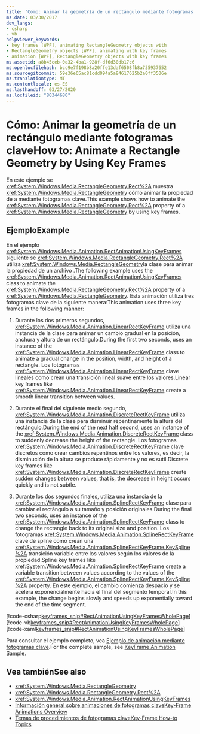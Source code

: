```yaml
---
title: 'Cómo: Animar la geometría de un rectángulo mediante fotogramas clave'
ms.date: 03/30/2017
dev_langs:
- csharp
- vb
helpviewer_keywords:
- key frames [WPF], animating RectangleGeometry objects with
- RectangleGeometry objects [WPF], animating with key frames
- animation [WPF], RectangleGeometry objects with key frames
ms.assetid: a8b45ceb-0e32-4ba1-928f-df6d30db17c6
ms.openlocfilehash: bcc9e7f198b8a20ffe13daf6508fb8a735937652
ms.sourcegitcommit: 59e36e65ac81cdd094a5a84617625b2a0ff3506e
ms.translationtype: MT
ms.contentlocale: es-ES
ms.lasthandoff: 03/27/2020
ms.locfileid: "80344680"
---
```

# <a name="how-to-animate-a-rectangle-geometry-by-using-key-frames"></a><span data-ttu-id="3abf8-102">Cómo: Animar la geometría de un rectángulo mediante fotogramas clave</span><span class="sxs-lookup"><span data-stu-id="3abf8-102">How to: Animate a Rectangle Geometry by Using Key Frames</span></span>
<span data-ttu-id="3abf8-103">En este ejemplo se <xref:System.Windows.Media.RectangleGeometry.Rect%2A> muestra <xref:System.Windows.Media.RectangleGeometry> cómo animar la propiedad de a mediante fotogramas clave.</span><span class="sxs-lookup"><span data-stu-id="3abf8-103">This example shows how to animate the <xref:System.Windows.Media.RectangleGeometry.Rect%2A> property of a <xref:System.Windows.Media.RectangleGeometry> by using key frames.</span></span>  
  
## <a name="example"></a><span data-ttu-id="3abf8-104">Ejemplo</span><span class="sxs-lookup"><span data-stu-id="3abf8-104">Example</span></span>  
 <span data-ttu-id="3abf8-105">En el ejemplo <xref:System.Windows.Media.Animation.RectAnimationUsingKeyFrames> siguiente se <xref:System.Windows.Media.RectangleGeometry.Rect%2A> utiliza <xref:System.Windows.Media.RectangleGeometry>la clase para animar la propiedad de un archivo .</span><span class="sxs-lookup"><span data-stu-id="3abf8-105">The following example uses the <xref:System.Windows.Media.Animation.RectAnimationUsingKeyFrames> class to animate the <xref:System.Windows.Media.RectangleGeometry.Rect%2A> property of a <xref:System.Windows.Media.RectangleGeometry>.</span></span> <span data-ttu-id="3abf8-106">Esta animación utiliza tres fotogramas clave de la siguiente manera:</span><span class="sxs-lookup"><span data-stu-id="3abf8-106">This animation uses three key frames in the following manner:</span></span>  
  
1. <span data-ttu-id="3abf8-107">Durante los dos primeros segundos, <xref:System.Windows.Media.Animation.LinearRectKeyFrame> utiliza una instancia de la clase para animar un cambio gradual en la posición, anchura y altura de un rectángulo.</span><span class="sxs-lookup"><span data-stu-id="3abf8-107">During the first two seconds, uses an instance of the <xref:System.Windows.Media.Animation.LinearRectKeyFrame> class to animate a gradual change in the position, width, and height of a rectangle.</span></span> <span data-ttu-id="3abf8-108">Los fotogramas <xref:System.Windows.Media.Animation.LinearRectKeyFrame> clave lineales como crean una transición lineal suave entre los valores.</span><span class="sxs-lookup"><span data-stu-id="3abf8-108">Linear key frames like <xref:System.Windows.Media.Animation.LinearRectKeyFrame> create a smooth linear transition between values.</span></span>  
  
2. <span data-ttu-id="3abf8-109">Durante el final del siguiente medio segundo, <xref:System.Windows.Media.Animation.DiscreteRectKeyFrame> utiliza una instancia de la clase para disminuir repentinamente la altura del rectángulo.</span><span class="sxs-lookup"><span data-stu-id="3abf8-109">During the end of the next half second, uses an instance of the <xref:System.Windows.Media.Animation.DiscreteRectKeyFrame> class to suddenly decrease the height of the rectangle.</span></span> <span data-ttu-id="3abf8-110">Los fotogramas <xref:System.Windows.Media.Animation.DiscreteRectKeyFrame> clave discretos como crear cambios repentinos entre los valores, es decir, la disminución de la altura se produce rápidamente y no es sutil.</span><span class="sxs-lookup"><span data-stu-id="3abf8-110">Discrete key frames like <xref:System.Windows.Media.Animation.DiscreteRectKeyFrame> create sudden changes between values, that is, the decrease in height occurs quickly and is not subtle.</span></span>  
  
3. <span data-ttu-id="3abf8-111">Durante los dos segundos finales, utiliza una instancia de la <xref:System.Windows.Media.Animation.SplineRectKeyFrame> clase para cambiar el rectángulo a su tamaño y posición originales.</span><span class="sxs-lookup"><span data-stu-id="3abf8-111">During the final two seconds, uses an instance of the <xref:System.Windows.Media.Animation.SplineRectKeyFrame> class to change the rectangle back to its original size and position.</span></span> <span data-ttu-id="3abf8-112">Los fotogramas <xref:System.Windows.Media.Animation.SplineRectKeyFrame> clave de spline como crean una <xref:System.Windows.Media.Animation.SplineRectKeyFrame.KeySpline%2A> transición variable entre los valores según los valores de la propiedad.</span><span class="sxs-lookup"><span data-stu-id="3abf8-112">Spline key frames like <xref:System.Windows.Media.Animation.SplineRectKeyFrame> create a variable transition between values according to the values of the <xref:System.Windows.Media.Animation.SplineRectKeyFrame.KeySpline%2A> property.</span></span> <span data-ttu-id="3abf8-113">En este ejemplo, el cambio comienza despacio y se acelera exponencialmente hacia el final del segmento temporal.</span><span class="sxs-lookup"><span data-stu-id="3abf8-113">In this example, the change begins slowly and speeds up exponentially toward the end of the time segment.</span></span>  
  
 [!code-csharp[keyframes_snip#RectAnimationUsingKeyFramesWholePage](~/samples/snippets/csharp/VS_Snippets_Wpf/keyframes_snip/CSharp/RectAnimationUsingKeyFramesExample.cs#rectanimationusingkeyframeswholepage)]
 [!code-vb[keyframes_snip#RectAnimationUsingKeyFramesWholePage](~/samples/snippets/visualbasic/VS_Snippets_Wpf/keyframes_snip/visualbasic/rectanimationusingkeyframesexample.vb#rectanimationusingkeyframeswholepage)]
 [!code-xaml[keyframes_snip#RectAnimationUsingKeyFramesWholePage](~/samples/snippets/xaml/VS_Snippets_Wpf/keyframes_snip/XAML/RectAnimationUsingKeyFramesExample.xaml#rectanimationusingkeyframeswholepage)]  
  
 <span data-ttu-id="3abf8-114">Para consultar el ejemplo completo, vea [Ejemplo de animación mediante fotogramas clave](https://github.com/microsoft/WPF-Samples/tree/master/Animation/KeyFrameAnimation).</span><span class="sxs-lookup"><span data-stu-id="3abf8-114">For the complete sample, see [KeyFrame Animation Sample](https://github.com/microsoft/WPF-Samples/tree/master/Animation/KeyFrameAnimation).</span></span>  
  
## <a name="see-also"></a><span data-ttu-id="3abf8-115">Vea también</span><span class="sxs-lookup"><span data-stu-id="3abf8-115">See also</span></span>

- <xref:System.Windows.Media.RectangleGeometry>
- <xref:System.Windows.Media.RectangleGeometry.Rect%2A>
- <xref:System.Windows.Media.Animation.RectAnimationUsingKeyFrames>
- [<span data-ttu-id="3abf8-116">Información general sobre animaciones de fotogramas clave</span><span class="sxs-lookup"><span data-stu-id="3abf8-116">Key-Frame Animations Overview</span></span>](key-frame-animations-overview.md)
- [<span data-ttu-id="3abf8-117">Temas de procedimientos de fotogramas clave</span><span class="sxs-lookup"><span data-stu-id="3abf8-117">Key-Frame How-to Topics</span></span>](key-frame-animation-how-to-topics.md)
